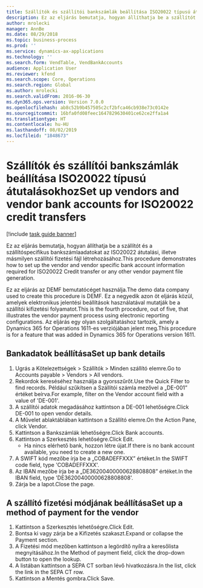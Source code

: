 ```yaml
---
title: Szállítók és szállítói bankszámlák beállítása ISO20022 típusú átutalásokhoz
description: Ez az eljárás bemutatja, hogyan állíthatja be a szállítót és a szállítóspecifikus bankszámlaadatokat az ISO20022 átutalási, illetve másmilyen szállítói fizetési fájl létrehozásához.
author: mrolecki
manager: AnnBe
ms.date: 08/29/2018
ms.topic: business-process
ms.prod: ''
ms.service: dynamics-ax-applications
ms.technology: ''
ms.search.form: VendTable, VendBankAccounts
audience: Application User
ms.reviewer: kfend
ms.search.scope: Core, Operations
ms.search.region: Global
ms.author: mrolecki
ms.search.validFrom: 2016-06-30
ms.dyn365.ops.version: Version 7.0.0
ms.openlocfilehash: ab8c52b9b457505c2cf2bfca46cb938e73c0142e
ms.sourcegitcommit: 16bfa0fd08feec1647829630401ce62ce2ffa1a4
ms.translationtype: HT
ms.contentlocale: hu-HU
ms.lasthandoff: 08/02/2019
ms.locfileid: "1848673"
---
```

# <a name="set-up-vendors-and-vendor-bank-accounts-for-iso20022-credit-transfers"></a><span data-ttu-id="10d00-103">Szállítók és szállítói bankszámlák beállítása ISO20022 típusú átutalásokhoz</span><span class="sxs-lookup"><span data-stu-id="10d00-103">Set up vendors and vendor bank accounts for ISO20022 credit transfers</span></span>

[!include [task guide banner](../../includes/task-guide-banner.md)]

<span data-ttu-id="10d00-104">Ez az eljárás bemutatja, hogyan állíthatja be a szállítót és a szállítóspecifikus bankszámlaadatokat az ISO20022 átutalási, illetve másmilyen szállítói fizetési fájl létrehozásához.</span><span class="sxs-lookup"><span data-stu-id="10d00-104">This procedure demonstrates how to set up the vendor and vendor specific bank account information required for ISO20022 Credit transfer or any other vendor payment file generation.</span></span> 

<span data-ttu-id="10d00-105">Ez az eljárás az DEMF bemutatócéget használja.</span><span class="sxs-lookup"><span data-stu-id="10d00-105">The demo data company used to create this procedure is DEMF.</span></span>
<span data-ttu-id="10d00-106">Ez a negyedik azon öt eljárás közül, amelyek elektronikus jelentési beállítások használatával mutatják be a szállítói kifizetési folyamatot.</span><span class="sxs-lookup"><span data-stu-id="10d00-106">This is the fourth procedure, out of five, that illustrates the vendor payment process using electronic reporting configurations.</span></span> <span data-ttu-id="10d00-107">Az eljárás egy olyan szolgáltatáshoz tartozik, amely a Dynamics 365 for Operations 1611-es verziójában jelent meg.</span><span class="sxs-lookup"><span data-stu-id="10d00-107">This procedure is for a feature that was added in Dynamics 365 for Operations version 1611.</span></span>


## <a name="set-up-bank-details"></a><span data-ttu-id="10d00-108">Bankadatok beállítása</span><span class="sxs-lookup"><span data-stu-id="10d00-108">Set up bank details</span></span>
1. <span data-ttu-id="10d00-109">Ugrás a Kötelezettségek > Szállítók > Minden szállító elemre.</span><span class="sxs-lookup"><span data-stu-id="10d00-109">Go to Accounts payable > Vendors > All vendors.</span></span>
2. <span data-ttu-id="10d00-110">Rekordok kereséséhez használja a gyorsszűrőt.</span><span class="sxs-lookup"><span data-stu-id="10d00-110">Use the Quick Filter to find records.</span></span> <span data-ttu-id="10d00-111">Például szűkítsen a Szállítói számla mezővel a „DE-001” értéket beírva.</span><span class="sxs-lookup"><span data-stu-id="10d00-111">For example, filter on the Vendor account field with a value of 'DE-001'.</span></span>
3. <span data-ttu-id="10d00-112">A szállítói adatok megadásához kattintson a DE-001 lehetőségre.</span><span class="sxs-lookup"><span data-stu-id="10d00-112">Click DE-001 to open vendor details.</span></span>
4. <span data-ttu-id="10d00-113">A Művelet ablaktáblában kattintson a Szállító elemre.</span><span class="sxs-lookup"><span data-stu-id="10d00-113">On the Action Pane, click Vendor.</span></span>
5. <span data-ttu-id="10d00-114">Kattintson a Bankszámlák lehetőségre.</span><span class="sxs-lookup"><span data-stu-id="10d00-114">Click Bank accounts.</span></span>
6. <span data-ttu-id="10d00-115">Kattintson a Szerkesztés lehetőségre.</span><span class="sxs-lookup"><span data-stu-id="10d00-115">Click Edit.</span></span>
    * <span data-ttu-id="10d00-116">Ha nincs elérhető bank, hozzon létre újat.</span><span class="sxs-lookup"><span data-stu-id="10d00-116">If there is no bank account available, you need to create a new one.</span></span>  
7. <span data-ttu-id="10d00-117">A SWIFT kód mezőbe írja be a „COBADEFFXXX” értéket.</span><span class="sxs-lookup"><span data-stu-id="10d00-117">In the SWIFT code field, type 'COBADEFFXXX'.</span></span>
8. <span data-ttu-id="10d00-118">Az IBAN mezőbe írja be a „DE36200400000628808808” értéket.</span><span class="sxs-lookup"><span data-stu-id="10d00-118">In the IBAN field, type 'DE36200400000628808808'.</span></span>
9. <span data-ttu-id="10d00-119">Zárja be a lapot.</span><span class="sxs-lookup"><span data-stu-id="10d00-119">Close the page.</span></span>

## <a name="set-up-a-method-of-payment-for-the-vendor"></a><span data-ttu-id="10d00-120">A szállító fizetési módjának beállítása</span><span class="sxs-lookup"><span data-stu-id="10d00-120">Set up a method of payment for the vendor</span></span>
1. <span data-ttu-id="10d00-121">Kattintson a Szerkesztés lehetőségre.</span><span class="sxs-lookup"><span data-stu-id="10d00-121">Click Edit.</span></span>
2. <span data-ttu-id="10d00-122">Bontsa ki vagy zárja be a Kifizetés szakaszt.</span><span class="sxs-lookup"><span data-stu-id="10d00-122">Expand or collapse the Payment section.</span></span>
3. <span data-ttu-id="10d00-123">A Fizetési mód mezőben kattintson a legördítő nyílra a keresőlista megnyitásához.</span><span class="sxs-lookup"><span data-stu-id="10d00-123">In the Method of payment field, click the drop-down button to open the lookup.</span></span>
4. <span data-ttu-id="10d00-124">A listában kattintson a SEPA CT sorban lévő hivatkozásra.</span><span class="sxs-lookup"><span data-stu-id="10d00-124">In the list, click the link in the SEPA CT row.</span></span>
5. <span data-ttu-id="10d00-125">Kattintson a Mentés gombra.</span><span class="sxs-lookup"><span data-stu-id="10d00-125">Click Save.</span></span>

